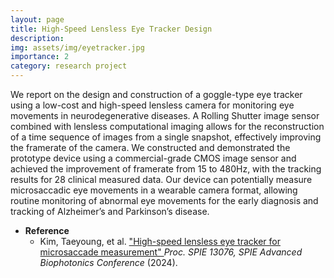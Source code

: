```yaml
---
layout: page
title: High-Speed Lensless Eye Tracker Design
description: 
img: assets/img/eyetracker.jpg
importance: 2
category: research project
---
```


We report on the design and construction of a goggle-type eye tracker using a low-cost and high-speed lensless camera for monitoring eye movements in neurodegenerative diseases. A Rolling Shutter image sensor combined with lensless computational imaging allows for the reconstruction of a time sequence of images from a single snapshot, effectively improving the framerate of the camera. We constructed and demonstrated the prototype device using a commercial-grade CMOS image sensor and achieved the improvement of framerate from 15 to 480Hz, with the tracking results for 28 clinical measured data. Our device can potentially measure microsaccadic eye movements in a wearable camera format, allowing routine monitoring of abnormal eye movements for the early diagnosis and tracking of Alzheimer’s and Parkinson’s disease.

* **Reference**
  * Kim, Taeyoung, et al. ["High-speed lensless eye tracker for microsaccade measurement" ](https://doi.org/10.1117/12.3017964)  *Proc. SPIE 13076, SPIE Advanced Biophotonics Conference* (2024).


